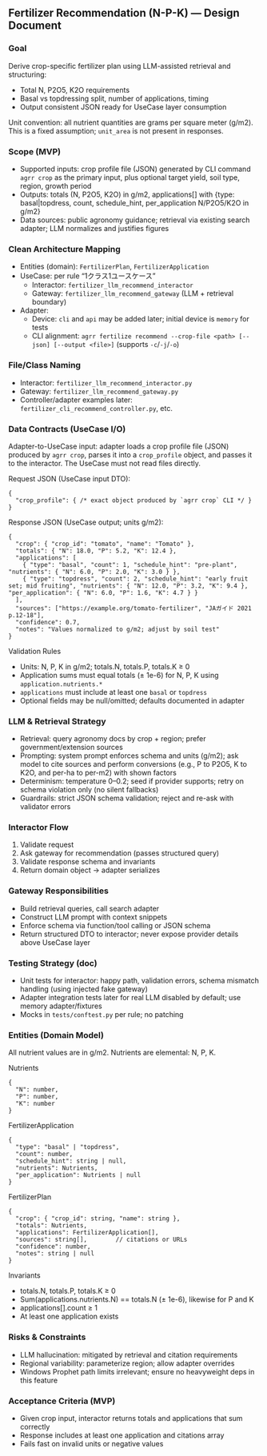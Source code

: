 ## Fertilizer Recommendation (N-P-K) — Design Document

### Goal
Derive crop-specific fertilizer plan using LLM-assisted retrieval and structuring:
- Total N, P2O5, K2O requirements
- Basal vs topdressing split, number of applications, timing
- Output consistent JSON ready for UseCase layer consumption

Unit convention: all nutrient quantities are grams per square meter (g/m2). This is a fixed assumption; `unit_area` is not present in responses.

### Scope (MVP)
- Supported inputs: crop profile file (JSON) generated by CLI command `agrr crop` as the primary input, plus optional target yield, soil type, region, growth period
 - Outputs: totals (N, P2O5, K2O) in g/m2, applications[] with {type: basal|topdress, count, schedule_hint, per_application N/P2O5/K2O in g/m2}
- Data sources: public agronomy guidance; retrieval via existing search adapter; LLM normalizes and justifies figures

### Clean Architecture Mapping
- Entities (domain): `FertilizerPlan`, `FertilizerApplication`
- UseCase: per rule “1クラス1ユースケース”
  - Interactor: `fertilizer_llm_recommend_interactor`
  - Gateway: `fertilizer_llm_recommend_gateway` (LLM + retrieval boundary)
- Adapter:
  - Device: `cli` and `api` may be added later; initial device is `memory` for tests
  - CLI alignment: `agrr fertilize recommend --crop-file <path> [--json] [--output <file>]` (supports `-c`/`-j`/`-o`)

### File/Class Naming
- Interactor: `fertilizer_llm_recommend_interactor.py`
- Gateway: `fertilizer_llm_recommend_gateway.py`
- Controller/adapter examples later: `fertilizer_cli_recommend_controller.py`, etc.

### Data Contracts (UseCase I/O)
Adapter-to-UseCase input: adapter loads a crop profile file (JSON) produced by `agrr crop`, parses it into a `crop_profile` object, and passes it to the interactor. The UseCase must not read files directly.

Request JSON (UseCase input DTO):
```
{
  "crop_profile": { /* exact object produced by `agrr crop` CLI */ }
}
```

Response JSON (UseCase output; units g/m2):
```
{
  "crop": { "crop_id": "tomato", "name": "Tomato" },
  "totals": { "N": 18.0, "P": 5.2, "K": 12.4 },
  "applications": [
    { "type": "basal", "count": 1, "schedule_hint": "pre-plant", "nutrients": { "N": 6.0, "P": 2.0, "K": 3.0 } },
    { "type": "topdress", "count": 2, "schedule_hint": "early fruit set; mid fruiting", "nutrients": { "N": 12.0, "P": 3.2, "K": 9.4 }, "per_application": { "N": 6.0, "P": 1.6, "K": 4.7 } }
  ],
  "sources": ["https://example.org/tomato-fertilizer", "JAガイド 2021 p.12-18"],
  "confidence": 0.7,
  "notes": "Values normalized to g/m2; adjust by soil test"
}
```

Validation Rules
- Units: N, P, K in g/m2; totals.N, totals.P, totals.K ≥ 0
- Application sums must equal totals (± 1e-6) for N, P, K using `application.nutrients.*`
- `applications` must include at least one `basal` or `topdress`
- Optional fields may be null/omitted; defaults documented in adapter

### LLM & Retrieval Strategy
- Retrieval: query agronomy docs by crop + region; prefer government/extension sources
- Prompting: system prompt enforces schema and units (g/m2); ask model to cite sources and perform conversions (e.g., P to P2O5, K to K2O, and per-ha to per-m2) with shown factors
- Determinism: temperature 0–0.2; seed if provider supports; retry on schema violation only (no silent fallbacks)
- Guardrails: strict JSON schema validation; reject and re-ask with validator errors

### Interactor Flow
1) Validate request
2) Ask gateway for recommendation (passes structured query)
3) Validate response schema and invariants
4) Return domain object → adapter serializes

### Gateway Responsibilities
- Build retrieval queries, call search adapter
- Construct LLM prompt with context snippets
- Enforce schema via function/tool calling or JSON schema
- Return structured DTO to interactor; never expose provider details above UseCase layer

### Testing Strategy (doc)
- Unit tests for interactor: happy path, validation errors, schema mismatch handling (using injected fake gateway)
- Adapter integration tests later for real LLM disabled by default; use memory adapter/fixtures
- Mocks in `tests/conftest.py` per rule; no patching

### Entities (Domain Model)
All nutrient values are in g/m2. Nutrients are elemental: N, P, K.

Nutrients
```
{
  "N": number,
  "P": number,
  "K": number
}
```

FertilizerApplication
```
{
  "type": "basal" | "topdress",
  "count": number,
  "schedule_hint": string | null,
  "nutrients": Nutrients,
  "per_application": Nutrients | null
}
```

FertilizerPlan
```
{
  "crop": { "crop_id": string, "name": string },
  "totals": Nutrients,
  "applications": FertilizerApplication[],
  "sources": string[],        // citations or URLs
  "confidence": number,
  "notes": string | null
}
```

Invariants
- totals.N, totals.P, totals.K ≥ 0
- Sum(applications.nutrients.N) == totals.N (± 1e-6), likewise for P and K
- applications[].count ≥ 1
- At least one application exists

### Risks & Constraints
- LLM hallucination: mitigated by retrieval and citation requirements
- Regional variability: parameterize region; allow adapter overrides
- Windows Prophet path limits irrelevant; ensure no heavyweight deps in this feature

### Acceptance Criteria (MVP)
- Given crop input, interactor returns totals and applications that sum correctly
- Response includes at least one application and citations array
- Fails fast on invalid units or negative values

